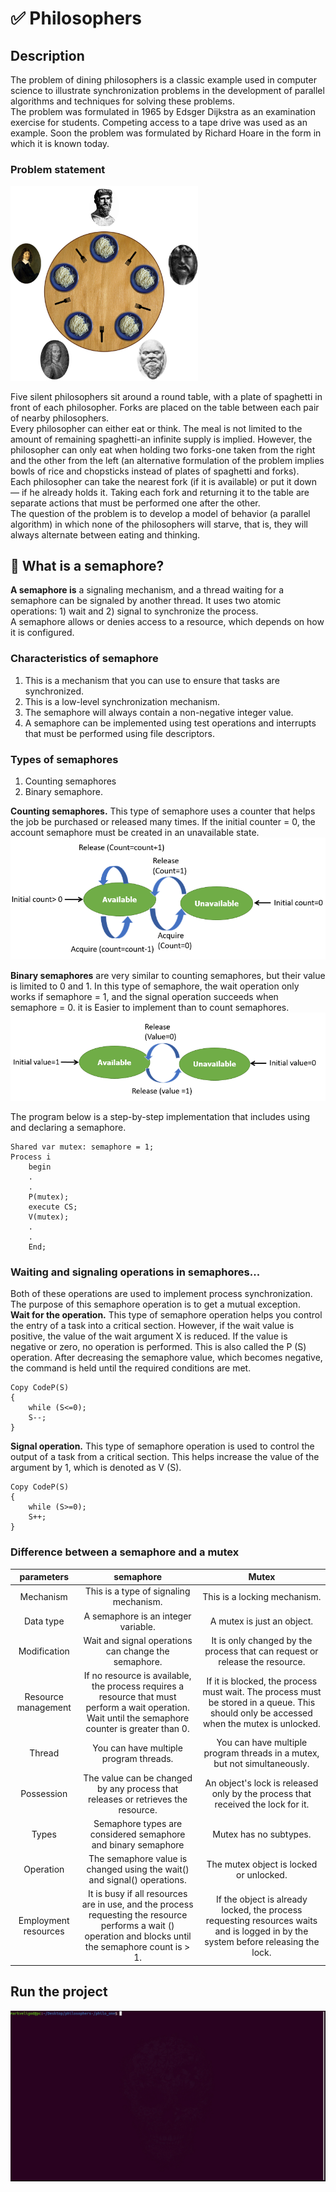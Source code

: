 # :white_check_mark: Philosophers
## Description
The problem of dining philosophers is a classic example used in computer science to illustrate synchronization problems in the development of parallel algorithms and techniques for solving these problems.  
The problem was formulated in 1965 by Edsger Dijkstra as an examination exercise for students. Competing access to a tape drive was used as an example. Soon the problem was formulated by Richard Hoare in the form in which it is known today.  
### Problem statement
<img src="https://github.com/markveligod/philosophers-/raw/master/img/1.png" width="300">  

Five silent philosophers sit around a round table, with a plate of spaghetti in front of each philosopher. Forks are placed on the table between each pair of nearby philosophers.  
Every philosopher can either eat or think. The meal is not limited to the amount of remaining spaghetti-an infinite supply is implied. However, the philosopher can only eat when holding two forks-one taken from the right and the other from the left (an alternative formulation of the problem implies bowls of rice and chopsticks instead of plates of spaghetti and forks).  
Each philosopher can take the nearest fork (if it is available) or put it down — if he already holds it. Taking each fork and returning it to the table are separate actions that must be performed one after the other.  
The question of the problem is to develop a model of behavior (a parallel algorithm) in which none of the philosophers will starve, that is, they will always alternate between eating and thinking.  

## :page_facing_up: What is a semaphore?
**A semaphore is** a signaling mechanism, and a thread waiting for a semaphore can be signaled by another thread. It uses two atomic operations: 1) wait and 2) signal to synchronize the process.  
A semaphore allows or denies access to a resource, which depends on how it is configured.  

### Characteristics of semaphore
1. This is a mechanism that you can use to ensure that tasks are synchronized.
2. This is a low-level synchronization mechanism.
3. The semaphore will always contain a non-negative integer value.
4. A semaphore can be implemented using test operations and interrupts that must be performed using file descriptors.  

### Types of semaphores
1. Counting semaphores
1. Binary semaphore.

**Counting semaphores.** This type of semaphore uses a counter that helps the job be purchased or released many times. If the initial counter = 0, the account semaphore must be created in an unavailable state.  
![](https://github.com/markveligod/philosophers-/raw/master/img/2.png)  

**Binary semaphores** are very similar to counting semaphores, but their value is limited to 0 and 1. In this type of semaphore, the wait operation only works if semaphore = 1, and the signal operation succeeds when semaphore = 0. it is Easier to implement than to count semaphores.  
![](https://github.com/markveligod/philosophers-/raw/master/img/3.png)  

The program below is a step-by-step implementation that includes using and declaring a semaphore.  
```
Shared var mutex: semaphore = 1;
Process i
    begin
    .
    .
    P(mutex);
    execute CS;
    V(mutex);
    .
    .
    End;
```
### Waiting and signaling operations in semaphores...
Both of these operations are used to implement process synchronization. The purpose of this semaphore operation is to get a mutual exception.  
**Wait for the operation.** This type of semaphore operation helps you control the entry of a task into a critical section. However, if the wait value is positive, the value of the wait argument X is reduced. If the value is negative or zero, no operation is performed. This is also called the P (S) operation. After decreasing the semaphore value, which becomes negative, the command is held until the required conditions are met.  
```
Copy CodeP(S)
{ 
    while (S<=0);
    S--;
}
```

**Signal operation.** This type of semaphore operation is used to control the output of a task from a critical section. This helps increase the value of the argument by 1, which is denoted as V (S).  
```
Copy CodeP(S)
{ 
    while (S>=0);
    S++;
}
```  
### Difference between a semaphore and a mutex
|parameters|semaphore|Mutex|
|:--------:|:-------:|:---:|
|Mechanism|This is a type of signaling mechanism.|This is a locking mechanism.|
|Data type|A semaphore is an integer variable.|A mutex is just an object.|
|Modification|Wait and signal operations can change the semaphore.|It is only changed by the process that can request or release the resource.|
|Resource management|If no resource is available, the process requires a resource that must perform a wait operation. Wait until the semaphore counter is greater than 0.|If it is blocked, the process must wait. The process must be stored in a queue. This should only be accessed when the mutex is unlocked.|
|Thread|You can have multiple program threads.|You can have multiple program threads in a mutex, but not simultaneously.|
|Possession|The value can be changed by any process that releases or retrieves the resource.|An object's lock is released only by the process that received the lock for it.|  
|Types|Semaphore types are considered semaphore and binary semaphore|Mutex has no subtypes.|
|Operation|The semaphore value is changed using the wait() and signal() operations.|The mutex object is locked or unlocked.|
|Employment resources|It is busy if all resources are in use, and the process requesting the resource performs a wait () operation and blocks until the semaphore count is > 1.|If the object is already locked, the process requesting resources waits and is logged in by the system before releasing the lock.|

## Run the project
<img src="https://github.com/markveligod/philosophers-/raw/master/img/4.gif">  

